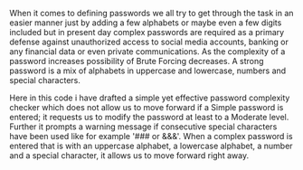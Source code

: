 When it comes to defining passwords we all try to get through the task in an easier manner just by adding a few alphabets or maybe even a few digits included but in present day complex passwords are required as a primary defense against unauthorized access to social media accounts, banking or any financial data or even private communications. As the complexity of a password increases possibility of Brute Forcing decreases. A strong password is a mix of alphabets in uppercase and lowercase, numbers and special characters.

Here in this code i have drafted a simple yet effective password complexity checker which does not allow us to move forward if a Simple password is entered; it requests us to modify the password at least to a Moderate level.
Further it prompts a warning message if consecutive special characters have been used like for example '### or &&&'. When a complex password is entered that is with an uppercase alphabet, a lowercase alphabet, a number and a special character, it allows us to move forward right away.
